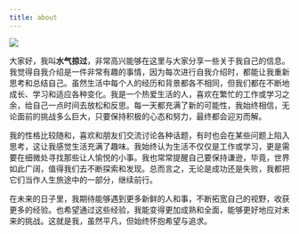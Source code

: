 ```yaml
---
title: about
---
```


![](images/logo.png)

大家好，我叫**水气掠过**，非常高兴能够在这里与大家分享一些关于我自己的信息。我觉得自我介绍是一件非常有趣的事情，因为每次进行自我介绍时，都能让我重新思考和总结自己。虽然生活中每个人的经历和背景都各不相同，但我们都在不断地成长、学习和适应各种变化。我是一个热爱生活的人，喜欢在繁忙的工作或学习之余，给自己一点时间去放松和反思。每一天都充满了新的可能性，我始终相信，无论面前的挑战多么巨大，只要保持积极的心态和努力，最终都会迎刃而解。

我的性格比较随和，喜欢和朋友们交流讨论各种话题，有时也会在某些问题上陷入思考，这让我感觉生活充满了趣味。我始终认为生活不仅仅是工作或学习，更是需要在细微处寻找那些让人愉悦的小事。我也常常提醒自己要保持谦逊，毕竟，世界如此广阔，值得我们去不断探索和发现。总而言之，无论是成功还是失败，我都把它们当作人生旅途中的一部分，继续前行。

在未来的日子里，我期待能够遇到更多新鲜的人和事，不断拓宽自己的视野，收获更多的经验。也希望通过这些经验，我能变得更加成熟和全面，能够更好地应对未来的挑战。这就是我，虽然平凡，但始终怀抱希望与追求。